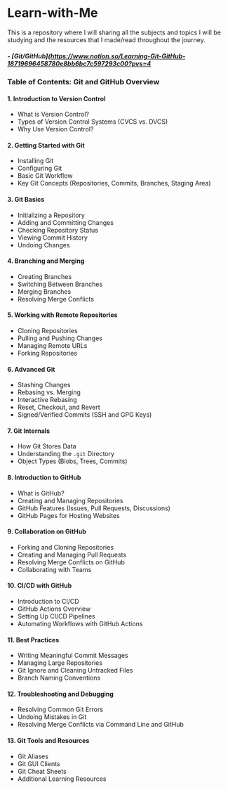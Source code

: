 # Learn-with-Me
This is a repository where I will sharing all the subjects and topics I will be studying and the resources that I made/read throughout the journey.

##### - [Git/GitHub](https://www.notion.so/Learning-Git-GitHub-18719696458780e8bb6bc7c597293c00?pvs=4
### **Table of Contents: Git and GitHub Overview**

#### **1. Introduction to Version Control**
- What is Version Control?
- Types of Version Control Systems (CVCS vs. DVCS)
- Why Use Version Control?

#### **2. Getting Started with Git**
- Installing Git
- Configuring Git
- Basic Git Workflow
- Key Git Concepts (Repositories, Commits, Branches, Staging Area)

#### **3. Git Basics**
- Initializing a Repository
- Adding and Committing Changes
- Checking Repository Status
- Viewing Commit History
- Undoing Changes

#### **4. Branching and Merging**
- Creating Branches
- Switching Between Branches
- Merging Branches
- Resolving Merge Conflicts

#### **5. Working with Remote Repositories**
- Cloning Repositories
- Pulling and Pushing Changes
- Managing Remote URLs
- Forking Repositories

#### **6. Advanced Git**
- Stashing Changes
- Rebasing vs. Merging
- Interactive Rebasing
- Reset, Checkout, and Revert
- Signed/Verified Commits (SSH and GPG Keys)

#### **7. Git Internals**
- How Git Stores Data
- Understanding the `.git` Directory
- Object Types (Blobs, Trees, Commits)

#### **8. Introduction to GitHub**
- What is GitHub?
- Creating and Managing Repositories
- GitHub Features (Issues, Pull Requests, Discussions)
- GitHub Pages for Hosting Websites

#### **9. Collaboration on GitHub**
- Forking and Cloning Repositories
- Creating and Managing Pull Requests
- Resolving Merge Conflicts on GitHub
- Collaborating with Teams

#### **10. CI/CD with GitHub**
- Introduction to CI/CD
- GitHub Actions Overview
- Setting Up CI/CD Pipelines
- Automating Workflows with GitHub Actions

#### **11. Best Practices**
- Writing Meaningful Commit Messages
- Managing Large Repositories
- Git Ignore and Cleaning Untracked Files
- Branch Naming Conventions

#### **12. Troubleshooting and Debugging**
- Resolving Common Git Errors
- Undoing Mistakes in Git
- Resolving Merge Conflicts via Command Line and GitHub

#### **13. Git Tools and Resources**
- Git Aliases
- Git GUI Clients
- Git Cheat Sheets
- Additional Learning Resources
